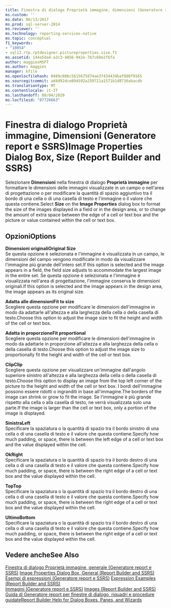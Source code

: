 ```yaml
---
title: Finestra di dialogo Proprietà immagine, dimensioni (Generatore report e SSRS) | Microsoft Docs
ms.custom: ''
ms.date: 06/13/2017
ms.prod: sql-server-2014
ms.reviewer: ''
ms.technology: reporting-services-native
ms.topic: conceptual
f1_keywords:
- "10054"
- sql12.rtp.rptdesigner.pictureproperties.size.f1
ms.assetid: 144a5da4-a3c3-4856-942e-7b7c60e2f6fa
author: maggiesMSFT
ms.author: maggies
manager: kfile
ms.openlocfilehash: 0489c086c5615675874ae3f434434baf880f9165
ms.sourcegitcommit: ad4d92dce894592a259721a1571b1d8736abacdb
ms.translationtype: MT
ms.contentlocale: it-IT
ms.lasthandoff: 08/04/2020
ms.locfileid: "87726663"
---
```

# <a name="image-properties-dialog-box-size-report-builder-and-ssrs"></a><span data-ttu-id="4873f-102">Finestra di dialogo Proprietà immagine, Dimensioni (Generatore report e SSRS)</span><span class="sxs-lookup"><span data-stu-id="4873f-102">Image Properties Dialog Box, Size (Report Builder and SSRS)</span></span>
  <span data-ttu-id="4873f-103">Selezionare **Dimensioni** nella finestra di dialogo **Proprietà immagine** per formattare le dimensioni delle immagini visualizzate in un campo o nell'area di progettazione o per modificare la quantità di spazio aggiuntivo tra il bordo di una cella o di una casella di testo e l'immagine o il valore che questa contiene.</span><span class="sxs-lookup"><span data-stu-id="4873f-103">Select **Size** on the **Image Properties** dialog box to format the size of the images displayed in a field or in the design area, or to change the amount of extra space between the edge of a cell or text box and the picture or value contained within the cell or text box.</span></span>  
  
## <a name="options"></a><span data-ttu-id="4873f-104">Opzioni</span><span class="sxs-lookup"><span data-stu-id="4873f-104">Options</span></span>  
 <span data-ttu-id="4873f-105">**Dimensioni originali**</span><span class="sxs-lookup"><span data-stu-id="4873f-105">**Original Size**</span></span>  
 <span data-ttu-id="4873f-106">Se questa opzione è selezionata e l'immagine è visualizzata in un campo, le dimensioni del campo vengono modificate in modo da visualizzare l'immagine più grande dell'intero set.</span><span class="sxs-lookup"><span data-stu-id="4873f-106">If this option is selected and the image appears in a field, the field size adjusts to accommodate the largest image in the entire set.</span></span> <span data-ttu-id="4873f-107">Se questa opzione è selezionata e l'immagine è visualizzata nell'area di progettazione, l'immagine conserva le dimensioni originali.</span><span class="sxs-lookup"><span data-stu-id="4873f-107">If this option is selected and the image appears in the design area, the image appears as its original size.</span></span>  
  
 <span data-ttu-id="4873f-108">**Adatta alle dimensioni**</span><span class="sxs-lookup"><span data-stu-id="4873f-108">**Fit to size**</span></span>  
 <span data-ttu-id="4873f-109">Scegliere questa opzione per modificare le dimensioni dell'immagine in modo da adattarle all'altezza e alla larghezza della cella o della casella di testo.</span><span class="sxs-lookup"><span data-stu-id="4873f-109">Choose this option to adjust the image size to fit the height and width of the cell or text box.</span></span>  
  
 <span data-ttu-id="4873f-110">**Adatta in proporzione**</span><span class="sxs-lookup"><span data-stu-id="4873f-110">**Fit proportional**</span></span>  
 <span data-ttu-id="4873f-111">Scegliere questa opzione per modificare le dimensioni dell'immagine in modo da adattarle in proporzione all'altezza e alla larghezza della cella o della casella di testo.</span><span class="sxs-lookup"><span data-stu-id="4873f-111">Choose this option to adjust the image size to proportionally fit the height and width of the cell or text box.</span></span>  
  
 <span data-ttu-id="4873f-112">**Clip**</span><span class="sxs-lookup"><span data-stu-id="4873f-112">**Clip**</span></span>  
 <span data-ttu-id="4873f-113">Scegliere questa opzione per visualizzare un'immagine dall'angolo superiore sinistro all'altezza e alla larghezza della cella o della casella di testo.</span><span class="sxs-lookup"><span data-stu-id="4873f-113">Choose this option to display an image from the top left corner of the picture to the height and width of the cell or text box.</span></span> <span data-ttu-id="4873f-114">I bordi dell'immagine possono essere ridotti o ingranditi in base all'immagine.</span><span class="sxs-lookup"><span data-stu-id="4873f-114">The borders of the image can shrink or grow to fit the image.</span></span> <span data-ttu-id="4873f-115">Se l'immagine è più grande rispetto alla cella o alla casella di testo, ne verrà visualizzata solo una parte.</span><span class="sxs-lookup"><span data-stu-id="4873f-115">If the image is larger than the cell or text box, only a portion of the image is displayed.</span></span>  
  
 <span data-ttu-id="4873f-116">**Sinistra**</span><span class="sxs-lookup"><span data-stu-id="4873f-116">**Left**</span></span>  
 <span data-ttu-id="4873f-117">Specificare la spaziatura o la quantità di spazio tra il bordo sinistro di una cella o di una casella di testo e il valore che questa contiene.</span><span class="sxs-lookup"><span data-stu-id="4873f-117">Specify how much padding, or space, there is between the left edge of a cell or text box and the value displayed within the cell.</span></span>  
  
 <span data-ttu-id="4873f-118">**Ok**</span><span class="sxs-lookup"><span data-stu-id="4873f-118">**Right**</span></span>  
 <span data-ttu-id="4873f-119">Specificare la spaziatura o la quantità di spazio tra il bordo destro di una cella o di una casella di testo e il valore che questa contiene.</span><span class="sxs-lookup"><span data-stu-id="4873f-119">Specify how much padding, or space, there is between the right edge of a cell or text box and the value displayed within the cell.</span></span>  
  
 <span data-ttu-id="4873f-120">**Top**</span><span class="sxs-lookup"><span data-stu-id="4873f-120">**Top**</span></span>  
 <span data-ttu-id="4873f-121">Specificare la spaziatura o la quantità di spazio tra il bordo destro di una cella o di una casella di testo e il valore che questa contiene.</span><span class="sxs-lookup"><span data-stu-id="4873f-121">Specify how much padding, or space, there is between the right edge of a cell or text box and the value displayed within the cell.</span></span>  
  
 <span data-ttu-id="4873f-122">**Ultimo**</span><span class="sxs-lookup"><span data-stu-id="4873f-122">**Bottom**</span></span>  
 <span data-ttu-id="4873f-123">Specificare la spaziatura o la quantità di spazio tra il bordo destro di una cella o di una casella di testo e il valore che questa contiene.</span><span class="sxs-lookup"><span data-stu-id="4873f-123">Specify how much padding, or space, there is between the right edge of a cell or text box and the value displayed within the cell.</span></span>  
  
## <a name="see-also"></a><span data-ttu-id="4873f-124">Vedere anche</span><span class="sxs-lookup"><span data-stu-id="4873f-124">See Also</span></span>  
 <span data-ttu-id="4873f-125">[Finestra di dialogo Proprietà immagine, generale &#40;Generatore report e SSRS&#41;](../../2014/reporting-services/image-properties-dialog-box-general-report-builder-and-ssrs.md) </span><span class="sxs-lookup"><span data-stu-id="4873f-125">[Image Properties Dialog Box, General &#40;Report Builder and SSRS&#41;](../../2014/reporting-services/image-properties-dialog-box-general-report-builder-and-ssrs.md) </span></span>  
 <span data-ttu-id="4873f-126">[Esempi di espressioni &#40;Generatore report e SSRS&#41;](report-design/expression-examples-report-builder-and-ssrs.md) </span><span class="sxs-lookup"><span data-stu-id="4873f-126">[Expression Examples &#40;Report Builder and SSRS&#41;](report-design/expression-examples-report-builder-and-ssrs.md) </span></span>  
 <span data-ttu-id="4873f-127">[Immagini &#40;Generatore report e SSRS&#41;](report-design/images-report-builder-and-ssrs.md) </span><span class="sxs-lookup"><span data-stu-id="4873f-127">[Images &#40;Report Builder and SSRS&#41;](report-design/images-report-builder-and-ssrs.md) </span></span>  
 [<span data-ttu-id="4873f-128">Guida di Generatore report per finestre di dialogo, riquadri e procedure guidate</span><span class="sxs-lookup"><span data-stu-id="4873f-128">Report Builder Help for Dialog Boxes, Panes, and Wizards</span></span>](../../2014/reporting-services/report-builder-help-for-dialog-boxes-panes-and-wizards.md)  
  
  
